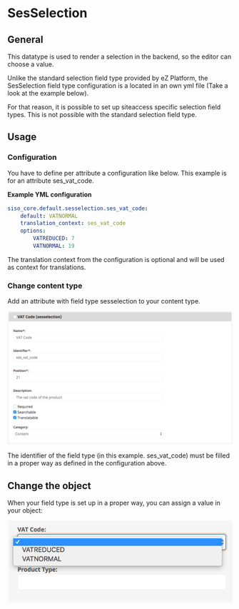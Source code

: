 # SesSelection

## General

This datatype is used to render a selection in the backend, so the editor can choose a value. 

Unlike the standard selection field type provided by eZ Platform, the SesSelection field type configuration is a located in an own yml file (Take a look at the example below).

For that reason, it is possible to set up siteaccess specific selection field types. This is not possible with the standard selection field type.

## Usage

### Configuration

You have to define per attribute a configuration like below. This example is for an attribute ses\_vat\_code.

**Example YML configuration**

``` yaml
siso_core.default.sesselection.ses_vat_code:
    default: VATNORMAL
    translation_context: ses_vat_code
    options:
        VATREDUCED: 7
        VATNORMAL: 19
```

The translation context from the configuration is optional and will be used as context for translations. 

### Change content type

Add an attribute with field type sesselection to your content type.

![](../img/additional_ez_fieldtypes_8.png)

The identifier of the field type (in this example. ses\_vat\_code) must be filled in a proper way as defined in the configuration above.

## Change the object

When your field type is set up in a proper way, you can assign a value in your object:

![](../img/additional_ez_fieldtypes_9.png)

